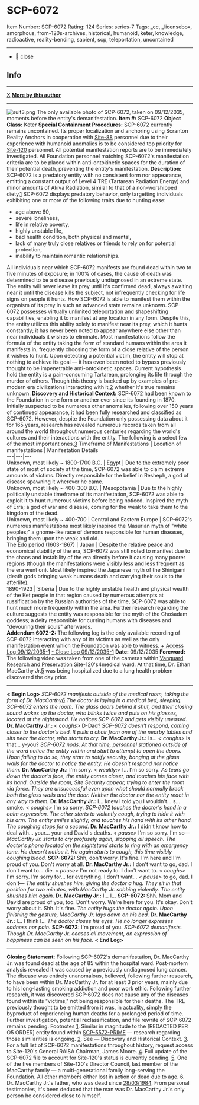 # SCP-6072
Item Number: SCP-6072
Rating: 124
Series: series-7
Tags: _cc, _licensebox, amorphous, from-120s-archives, historical, humanoid, keter, knowledge, radioactive, reality-bending, sapient, scp, teleportation, uncontained

---

  * [](javascript:;)
[close](javascript:;)
## Info
* * *
[X](javascript:;)
**[More by this author](http://scp-wiki.wikidot.com/ralliston-s-authorpage)**
* * *

![suit3.png](https://scp-wiki.wdfiles.com/local--files/scp-6072/suit3.png)
The only available photo of SCP-6072, taken on 09/12/2035, moments before the entity's demanifestation.
**Item #:** SCP-6072
**Object Class:** Keter
**Special Containment Procedures:** SCP-6072 currently remains uncontained. Its proper localization and anchoring using Scranton Reality Anchors in cooperation with [Site-88](/secure-facility-dossier-site-88) personnel due to their experience with humanoid anomalies is to be considered top priority for [Site-120](/secure-facility-dossier-site-120) personnel. All potential manifestation reports are to be immediately investigated.
All Foundation personnel matching SCP-6072's manifestation criteria are to be placed within anti-ontokinetic spaces for the duration of their potential death, preventing the entity's manifestation.
**Description:** SCP-6072 is a predatory entity with no consistent form nor appearance, emitting a constant output of Level 4 TRE (Tartarean Radiation Energy) and minor amounts of Akiva Radiation, similar to that of a non-worshipped diety.[1](javascript:;) SCP-6072 displays predatory behavior, only targetting individuals exhibiting one or more of the following traits due to hunting ease:
  * age above 60,
  * severe loneliness,
  * life in relative poverty,
  * highly unstable life,
  * bad health condition, both physical and mental,
  * lack of many truly close relatives or friends to rely on for potential protection,
  * inability to maintain romantic relationships.

All individuals near which SCP-6072 manifests are found dead within two to five minutes of exposure; in 100% of cases, the cause of death was determined to be a disease previously undiagnosed in an extreme state. The entity will never leave its prey until it's confirmed dead, always awaiting near it until the disease kills the subject, not infrequently checking for life signs on people it hunts. How SCP-6072 is able to manifest them within the organism of its prey in such an advanced state remains unknown.
SCP-6072 possesses virtually unlimited teleportation and shapeshifting capabilities, enabling it to manifest at any location in any form. Despite this, the entity utilizes this ability solely to manifest near its prey, which it hunts constantly; it has never been noted to appear anywhere else other than near individuals it wishes to eliminate. Most manifestations follow the formula of the entity taking the form of standard humans within the area it manifests in, frequently choosing the form of a close relative of the person it wishes to hunt. Upon detecting a potential victim, the entity will stop at nothing to achieve its goal — it has even been noted to bypass previously thought to be impenetrable anti-ontokinetic spaces.
Current hypothesis hold the entity is a pain-consuming Tartarean, prolonging its life through the murder of others. Though this theory is backed up by examples of pre-modern era civilizations interacting with it,[2](javascript:;) whether it's true remains unknown.
**Discovery and Historical Context:** SCP-6072 had been known to the Foundation in one form or another ever since its founding in 1870. Initially suspected to be numerous other anomalies, following over 150 years of continued appearance, it had been fully researched and classified as SCP-6072. However, despite the Foundation only possessing data about it for 165 years, research has revealed numerous records taken from all around the world throughout numerous centuries regarding the world's cultures and their interactions with the entity. The following is a select few of the most important ones.[3](javascript:;)
Timeframe of Manifestations | Location of manifestations | Manifestation Details  
---|---|---  
Unknown, most likely ~ 1800-1700 B.C. | Egypt | Due to the extremely poor state of most of society at the time, SCP-6072 was able to claim extreme amounts of victims. Directly responsible for the belief in Resheph, a god of disease spawning it wherever he came.  
Unknown, most likely ~ 400-300 B.C. | Mesopotamia | Due to the highly politically unstable timeframe of its manifestation, SCP-6072 was able to exploit it to hunt numerous victims before being noticed. Inspired the myth of Erra; a god of war and disease, coming for the weak to take them to the kingdom of the dead.  
Unknown, most likely ~ 400-700 | Central and Eastern Europe | SCP-6072's numerous manifestations most likely inspired the Masurian myth of "white peoples;" a gnome-like race of demons responsible for human diseases, bringing them upon the weak and old.  
The Edo period (1603-1867) | Japan | Despite the relative peace and economical stability of the era, SCP-6072 was still noted to manifest due to the chaos and instability of the era directly before it causing many poorer regions (though the manifestations were visibly less and less frequent as the era went on). Most likely inspired the Japanese myth of the Shinigami (death gods bringing weak humans death and carrying their souls to the afterlife).  
1890-1923 | Siberia | Due to the highly unstable health and physical wealth of the Ket people in that region caused by numerous attempts at russification by the Russian authorities of the time, SCP-6072 was able to hunt much more frequently within the area. Further research regarding the culture suggests the entity was responsible for the myth of the Chośadam goddess; a deity responsible for cursing humans with diseases and "devouring their souls" afterwards.  
**Addendum 6072-2:** The following log is the only available recording of SCP-6072 interacting with any of its victims as well as the only manifestation event which the Foundation was able to witness.
[\+ Access Log 09/12/2035-1](javascript:;)
[\- Close Log 09/12/2035-1](javascript:;)
**Date:** 09/12/2035
**Foreword:** The following video was taken from one of the cameras within [Vanguard Research and Preservation](/scp-6172) Site-120's[4](javascript:;)medical ward. At that time, Dr. Ethan MacCarthy Jr.[5](javascript:;) was being hospitalized due to a lung health problem discovered the day prior.
* * *
**< Begin Log>**
_SCP-6072 manifests outside of the medical room, taking the form of Dr. MacCarthy[6](javascript:;) The doctor is laying in a medical bed, sleeping._
_SCP-6072 enters the room. The glass doors behind it shut, and their closing sound wakes up the doctor, who blinks twice and puts on his glasses, located at the nightstand. He notices SCP-6072 and gets visibly uneased._
**Dr. MacCarthy Jr.:** _< coughs>_ D-Dad?
_SCP-6072 doesn't respond, coming closer to the doctor's bed. It pulls a chair from one of the nearby tables and sits near the doctor, who starts to cry._
**Dr. MacCarthy Jr.:** Is… _< coughs>_ is that… y-you?
_SCP-6072 nods. At that time, personnel stationed outside of the ward notice the entity within and start to attempt to open the doors. Upon failing to do so, they start to notify security, banging at the glass walls for the doctor to notice the entity. He doesn't respond nor notice them._
**Dr. MacCarthy Jr.:** I'm sorry. _< weakly:>_ I… I'm so sorry.
_As tears go down the doctor's face, the entity comes closer, and touches his face with its hand. Outside the room, Site Security appear, trying to enter the room via force. They are unsuccessful even upon what should normally break both the glass walls and the door. Neither the doctor nor the entity react in any way to them._
**Dr. MacCarthy Jr.:** I… knew I told you I wouldn't… s… smoke. _< coughs>_ I'm so sorry.
_SCP-6072 touches the doctor's hand in a calm expression. The other starts to violently cough, trying to hide it with his arm. The entity smiles slightly, and touches his hand with its other hand. The coughing stops for a second._
**Dr. MacCarthy Jr.:** I didn't know how to deal with… your… your and David's deaths. _< pause>_ I'm so sorry. I'm so—
_MacCarthy Jr. starts to cry profusely again, stopping all speech. The doctor's phone located on the nightstand starts to ring with an emergency tone. He doesn't notice it. He again starts to cough, this time visibly coughing blood._
**SCP-6072:** Shh, don't worry. It's fine. I'm here and I'm proud of you. Don't worry at all.
**Dr. MacCarthy Jr.:** I don't want to go, dad. I don't want to… die. _< pause>_ I'm not ready to. I don't want to. _< coughs>_ I'm sorry. I'm sorry for… for everything. I don't want… _< pause>_ to go, dad. I don't—
_The entity shushes him, giving the doctor a hug. They sit in that position for two minutes, with MacCarthy Jr. sobbing violently. The entity shushes him again._
**Dr. MacCarthy Jr.:** I… I…
**SCP-6072:** Shh. Mom and David are proud of you, too. Don't worry. We're here for you. It's okay. Don't worry about it. Shh. It's fine.
_The entity hugs the doctor again. Upon finishing the gesture, MacCarthy Jr. lays down on his bed._
**Dr. MacCarthy Jr.:** I… I think I…
_The doctor closes his eyes. He no longer expresses sadness nor pain._
**SCP-6072:** I'm proud of you.
_SCP-6072 demanifests. Though Dr. MacCarthy Jr. ceases all movement, an expression of happiness can be seen on his face._
**< End Log>**
* * *
**Closing Statement:** Following SCP-6072's demanifestation, Dr. MacCarthy Jr. was found dead at the age of 85 within the hospital ward. Post-mortem analysis revealed it was caused by a previously undiagnosed lung cancer. The disease was entirely unanomalous, believed, following further research, to have been within Dr. MacCarthy Jr. for at least 3 prior years, mainly due to his long-lasting smoking addiction and poor work ethic.
Following further research, it was discovered SCP-6072 does not cause any of the diseases found within its "victims," not being responsible for their deaths. The TRE previously thought to be emitted from it was, in actuality, simply the byproduct of experiencing human deaths for a prolonged period of time. Further investigation, potential reclassification, and file rewrite of SCP-6072 remains pending.
Footnotes
[1](javascript:;). Similar in magnitude to the [REDACTED PER O5 ORDER] entity found within [SCP-5572-PRIME](/scp-5572) — research regarding those similarities is ongoing.
[2](javascript:;). See — Discovery and Historical Context.
[3](javascript:;). For a full list of SCP-6072 manifestations throughout history, request access to Site-120's General RAISA Chairman, James Moore.
[4](javascript:;). Full update of the SCP-6072 file to account for Site-120's status is currently pending.
[5](javascript:;). One of the five members of Site-120's Director Council, last member of the MacCarthy family — a multi-generational family long-serving the Foundation. All other members either lost in action or dead due to age.
[6](javascript:;). Dr. MacCarthy Jr.'s father, who was dead since [28/03/1984](/scp-5936). From personal testimonies, it's been deduced that the man was Dr. MacCarthy Jr.'s only person he considered close to himself.
